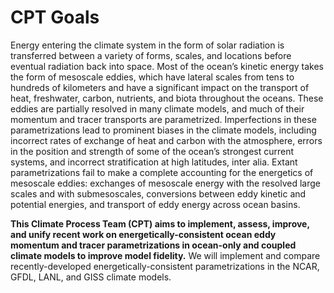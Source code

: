 # CPT Goals

Energy entering the climate system in the form of solar radiation is
transferred between a variety of forms, scales, and locations before eventual
radiation back into space.  Most of the ocean’s kinetic energy takes the form
of mesoscale eddies, which have lateral scales from tens to hundreds of
kilometers and have a significant impact on the transport of heat, freshwater,
carbon, nutrients, and biota throughout the oceans.
These eddies are partially resolved in many climate models, and  much of their
momentum and tracer transports are parametrized.  Imperfections in these
parametrizations lead to prominent biases in the climate models, including
incorrect rates of exchange of heat and carbon with the atmosphere, errors in
the position and strength of some of the ocean’s strongest current systems, and
incorrect stratification at high latitudes, inter alia.
Extant parametrizations fail to make a complete accounting for the energetics
of mesoscale eddies: exchanges of mesoscale energy with the resolved large
scales and with submesoscales, conversions between eddy kinetic and potential
energies, and transport of eddy energy across ocean basins.

**This Climate Process Team (CPT) aims to implement, assess, improve, and unify
recent work on energetically-consistent ocean eddy momentum and tracer
parametrizations in ocean-only and coupled climate models to improve model
fidelity.**
We will implement and compare recently-developed energetically-consistent
parametrizations in the NCAR, GFDL, LANL, and GISS climate
models.
